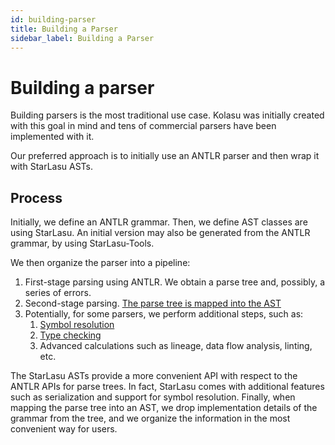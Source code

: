 ```yaml
---
id: building-parser
title: Building a Parser
sidebar_label: Building a Parser
---
```


# Building a parser

Building parsers is the most traditional use case. Kolasu was initially created with this goal in mind and tens of commercial parsers have been 
implemented with it.

Our preferred approach is to initially use an ANTLR parser and then wrap it with StarLasu ASTs.

## Process

Initially, we define an ANTLR grammar. Then, we define AST classes are using StarLasu. 
An initial version may also be generated from the ANTLR grammar, by using StarLasu-Tools.

We then organize the parser into a pipeline:
1. First-stage parsing using ANTLR. We obtain a parse tree and, possibly, a series of errors.
2. Second-stage parsing. [The parse tree is mapped into the AST](./parse-tree-to-ast-mapping)
3. Potentially, for some parsers, we perform additional steps, such as:
   1. [Symbol resolution](./symbol-resolution)
   2. [Type checking](./type-checking)
   3. Advanced calculations such as lineage, data flow analysis, linting, etc.

The StarLasu ASTs provide a more convenient API with respect to the ANTLR APIs for parse trees. In fact, StarLasu comes 
with additional features such as serialization and support for symbol resolution. Finally, when mapping the parse tree
into an AST, we drop implementation details of the grammar from the tree, and we organize the information in the most 
convenient way for users. 